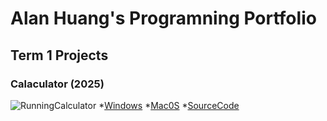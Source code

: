 # Alan Huang's Programning Portfolio

## Term 1 Projects

### Calaculator (2025) 
[
](https://github.com/9647t/Portfolio/blob/main/ReadMe.md/Calc.png?raw=true)

![RunningCalculator]()
*[Windows]()
*[Mac0S]()
*[SourceCode]()
